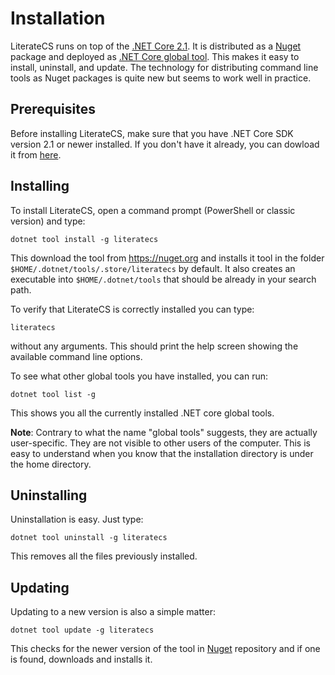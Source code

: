 # Installation

LiterateCS runs on top of the [.NET Core 2.1]. It is distributed as a [Nuget] package
and deployed as [.NET Core global tool]. This makes it easy to install, uninstall, and
update. The technology for distributing command line tools as Nuget packages is quite
new but seems to work well in practice. 

## Prerequisites

Before installing LiterateCS, make sure that you have .NET Core SDK version 2.1 or newer
installed. If you don't have it already, you can dowload it from [here][.NET Core 2.1].

## Installing

To install LiterateCS, open a command prompt (PowerShell or classic version) and
type:

    dotnet tool install -g literatecs

This download the tool from <https://nuget.org> and installs it tool in the folder 
`$HOME/.dotnet/tools/.store/literatecs` by default. It also creates an executable
into `$HOME/.dotnet/tools` that should be already in your search path.

To verify that LiterateCS is correctly installed you can type:

    literatecs

without any arguments. This should print the help screen showing the available 
command line options.

To see what other global tools you have installed, you can run:

    dotnet tool list -g

This shows you all the currently installed .NET core global tools.

**Note**: Contrary to what the name "global tools" suggests, they are actually
user-specific. They are not visible to other users of the computer. This is
easy to understand when you know that the installation directory is under the
home directory.

## Uninstalling

Uninstallation is easy. Just type:

    dotnet tool uninstall -g literatecs

This removes all the files previously installed.

## Updating

Updating to a new version is also a simple matter:

    dotnet tool update -g literatecs

This checks for the newer version of the tool in [Nuget] repository and if one is 
found, downloads and installs it.

[.NET Core 2.1]: https://www.microsoft.com/net/download/dotnet-core/2.1#sdk-2.1.300
[Nuget]: https://nuget.org
[.NET Core global tool]: https://docs.microsoft.com/en-us/dotnet/core/tools/global-tools
